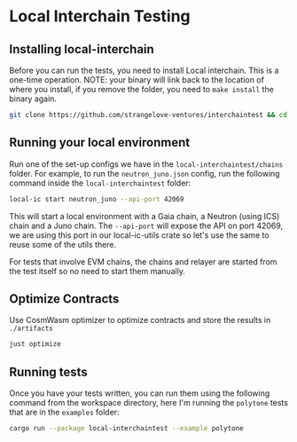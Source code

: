 # Local Interchain Testing

## Installing local-interchain

Before you can run the tests, you need to install Local interchain. This is a one-time operation. NOTE: your binary will link back to the location of where you install, if you remove the folder, you need to `make install` the binary again.

```bash
git clone https://github.com/strangelove-ventures/interchaintest && cd interchaintest/local-interchain && make install
```

## Running your local environment

Run one of the set-up configs we have in the `local-interchaintest/chains` folder. For example, to run the `neutron_juno.json` config, run the following command inside the `local-interchaintest` folder:

```bash
local-ic start neutron_juno --api-port 42069
```

This will start a local environment with a Gaia chain, a Neutron (using ICS) chain and a Juno chain. The `--api-port` will expose the API on port 42069, we are using this port in our local-ic-utils crate so let's use the same to reuse some of the utils there.

For tests that involve EVM chains, the chains and relayer are started from the test itself so no need to start them manually.

## Optimize Contracts

Use CosmWasm optimizer to optimize contracts and store the results in `./artifacts`

``` bash
just optimize
```

## Running tests

Once you have your tests written, you can run them using the following command from the workspace directory, here I'm running the `polytone` tests that are in the `examples` folder:

```bash
cargo run --package local-interchaintest --example polytone
```

